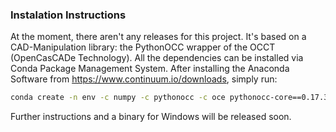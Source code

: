 ### Instalation Instructions

At the moment, there aren't any releases for this project.
It's based on a CAD-Manipulation library: the PythonOCC wrapper of the OCCT (OpenCasCADe Technology). All the dependencies can be installed via Conda Package Management System. After installing the Anaconda Software from https://www.continuum.io/downloads, simply run:
```bash
conda create -n env -c numpy -c pythonocc -c oce pythonocc-core==0.17.3 python=3
```
Further instructions and a binary for Windows will be released soon.

